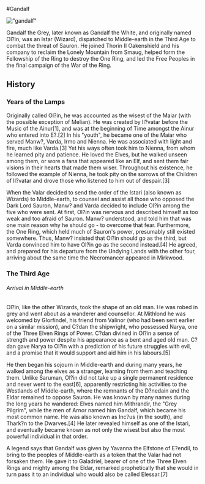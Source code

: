 #Gandalf

!["gandalf"](https://static.wikia.nocookie.net/lotr/images/1/15/Gandalf_tengwar.png/revision/latest?cb=20180107185435 "Gandalf")

Gandalf the Grey, later known as Gandalf the White, and originally named Ol?in, was an Istar (Wizard), dispatched to Middle-earth in the Third Age to combat the threat of Sauron. He joined Thorin II Oakenshield and his company to reclaim the Lonely Mountain from Smaug, helped form the Fellowship of the Ring to destroy the One Ring, and led the Free Peoples in the final campaign of the War of the Ring.

## History

### Years of the Lamps

Originally called Ol?in, he was accounted as the wisest of the Maiar (with the possible exception of Melian). He was created by Il?vatar before the Music of the Ainur[1], and was at the beginning of Time amongst the Ainur who entered into E?.[2] In his "youth", he became one of the Maiar who served Manw?, Varda, Irmo and Nienna. He was associated with light and fire, much like Varda.[3] Yet his ways often took him to Nienna, from whom he learned pity and patience. He loved the Elves, but he walked unseen among them, or wore a fana that appeared like an Elf, and sent them fair visions in their hearts that made them wiser. Throughout his existence, he followed the example of Nienna, he took pity on the sorrows of the Children of Il?vatar and drove those who listened to him out of despair.[3]

When the Valar decided to send the order of the Istari (also known as Wizards) to Middle-earth, to counsel and assist all those who opposed the Dark Lord Sauron, Manw? and Varda decided to include Ol?in among the five who were sent. At first, Ol?in was nervous and described himself as too weak and too afraid of Sauron. Manw? understood, and told him that was one main reason why he should go - to overcome that fear. Furthermore, the One Ring, which held much of Sauron's power, presumably still existed somewhere. Thus, Manw? insisted that Ol?in should go as the third, but Varda convinced him to have Ol?in go as the second instead.[4] He agreed, and prepared for his departure from the Undying Lands with the other four, arriving about the same time the Necromancer appeared in Mirkwood.

### The Third Age

###### Arrival in Middle-earth

Ol?in, like the other Wizards, took the shape of an old man. He was robed in grey and went about as a wanderer and counsellor. At Mithlond he was welcomed by Glorfindel, his friend from Valinor (who had been sent earlier on a similar mission), and C?dan the shipwright, who possessed Narya, one of the Three Elven Rings of Power. C?dan divined in Ol?in a sense of strength and power despite his appearance as a bent and aged old man. C?dan gave Narya to Ol?in with a prediction of his future struggles with evil, and a promise that it would support and aid him in his labours.[5]

He then began his sojourn in Middle-earth and during many years, he walked among the elves as a stranger, learning from them and teaching them. Unlike Saruman, Ol?in did not take up a single permanent residence and never went to the east[6], apparently restricting his activities to the Westlands of Middle-earth, where the remnants of the D?nedain and the Eldar remained to oppose Sauron. He was known by many names during the long years he wandered: Elves named him Mithrandir, the "Grey Pilgrim", while the men of Arnor named him Gandalf, which became his most common name. He was also known as Inc?us (in the south), and Thark?n to the Dwarves.[4] He later revealed himself as one of the Istari, and eventually became known as not only the wisest but also the most powerful individual in that order.

A legend says that Gandalf was given by Yavanna the Elfstone of E?endil, to bring to the peoples of Middle-earth as a token that the Valar had not forsaken them. He gave it to Galadriel, bearer of one of the Three Elven Rings and mighty among the Eldar, remarked prophetically that she would in turn pass it to an individual who would also be called Elessar.[7]